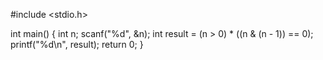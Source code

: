 #include <stdio.h>

int main() {
    int n;
    scanf("%d", &n);
    int result = (n > 0) * ((n & (n - 1)) == 0);
    printf("%d\n", result);
    return 0;
}
